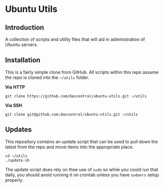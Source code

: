 # Ubuntu Utils

## Introduction
A collection of scripts and utility files that will aid in administration
of Ubuntu servers.

## Installation
This is a fairly simple clone from GitHub. All scripts within this repo
assume the repo is cloned into the `~/utils` folder.

**Via HTTP**

```
git clone https://github.com/dascentral/ubuntu-utils.git ~/utils
```

**Via SSH**

```
git clone git@github.com:dascentral/ubuntu-utils.git ~/utils
```

## Updates
This repository contains an update script that can be used to pull down
the latest from the repo and move items into the appropriate place.

```
cd ~/utils
./update.sh
```

The update script does rely on thee use of `sudo` so while you could run that
daily, you should avoid running it on crontab unless you have `sudoers`
setup properly.

